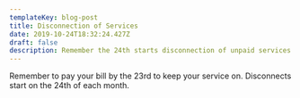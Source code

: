 ```yaml
---
templateKey: blog-post
title: Disconnection of Services
date: 2019-10-24T18:32:24.427Z
draft: false
description: Remember the 24th starts disconnection of unpaid services.
---
```

Remember to pay your bill by the 23rd to keep your service on.  Disconnects start on the 24th of each month.

